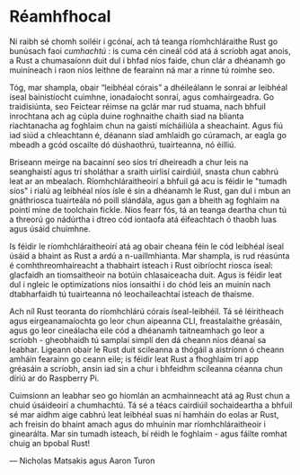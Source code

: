# Réamhfhocal

Ní raibh sé chomh soiléir i gcónaí, ach tá teanga ríomhchláraithe Rust go bunúsach
faoi _cumhachtú_ : is cuma cén cineál cód atá á scríobh agat anois, a Rust
a chumasaíonn duit dul i bhfad níos faide, chun clár a dhéanamh go muiníneach i raon níos leithne de
fearainn ná mar a rinne tú roimhe seo.

Tóg, mar shampla, obair “leibhéal córais” a dhéileálann le sonraí ar leibhéal íseal
bainistíocht cuimhne, ionadaíocht sonraí, agus comhairgeadra. Go traidisiúnta, seo
Feictear réimse na gclár mar rud stuama, nach bhfuil inrochtana ach ag cúpla duine roghnaithe
chaith siad na blianta riachtanacha ag foghlaim chun na gaistí mícháiliúla a sheachaint. Agus
fiú iad siúd a chleachtann é, déanann siad amhlaidh go cúramach, ar eagla go mbeadh a gcód oscailte dó
dúshaothrú, tuairteanna, nó éilliú.

Briseann meirge na bacainní seo síos trí dheireadh a chur leis na seanghaistí agus trí sholáthar a
sraith uirlisí cairdiúil, snasta chun cabhrú leat ar an mbealach. Ríomhchláraitheoirí a bhfuil gá acu
is féidir le "tumadh síos" i rialú ag leibhéal níos ísle é sin a dhéanamh le Rust, gan dul i mbun
an gnáthriosca tuairteála nó poill slándála, agus gan a bheith ag foghlaim
na pointí míne de toolchain fickle. Níos fearr fós, tá an teanga deartha chun
tú a threorú go nádúrtha i dtreo cód iontaofa atá éifeachtach ó thaobh luas
agus úsáid chuimhne.

Is féidir le ríomhchláraitheoirí atá ag obair cheana féin le cód leibhéal íseal úsáid a bhaint as Rust a ardú
a n-uaillmhianta. Mar shampla, is rud réasúnta é comhthreomhaireacht a thabhairt isteach i Rust
oibríocht riosca íseal: glacfaidh an tiomsaitheoir na botúin chlasaiceacha duit. Agus
is féidir leat dul i ngleic le optimizations níos ionsaithí i do chód leis an muinín
nach dtabharfaidh tú tuairteanna nó leochaileachtaí isteach de thaisme.

Ach níl Rust teoranta do ríomhchlárú córais íseal-leibhéil. Tá sé léiritheach agus
eirgeanamaíochta go leor chun aipeanna CLI, freastalaithe gréasáin, agus go leor cineálacha eile cód a dhéanamh
taitneamhach go leor a scríobh - gheobhaidh tú samplaí simplí den dá cheann níos déanaí sa
leabhar. Ligeann obair le Rust duit scileanna a thógáil a aistríonn ó cheann amháin
fearainn go ceann eile; is féidir leat Rust a fhoghlaim trí app gréasáin a scríobh, ansin iad sin a chur i bhfeidhm
scileanna céanna chun díriú ar do Raspberry Pi.

Cuimsíonn an leabhar seo go hiomlán an acmhainneacht atá ag Rust chun a chuid úsáideoirí a chumhachtú. Tá sé a
téacs cairdiúil sochaideartha a bhfuil sé mar aidhm aige cabhrú leat leibhéal suas ní hamháin do
eolas ar Rust, ach freisin do bhaint amach agus do mhuinín mar ríomhchláraitheoir i
ginearálta. Mar sin tumadh isteach, bí réidh le foghlaim - agus fáilte romhat chuig an bpobal Rust!

— Nicholas Matsakis agus Aaron Turon
